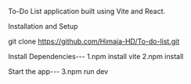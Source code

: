 To-Do List application built using Vite and React.

Installation and Setup

git clone https://github.com/Himaja-HD/To-do-list.git

Install Dependencies--- 1.npm install vite 
                        2.npm install

Start the app---        3.npm run dev
